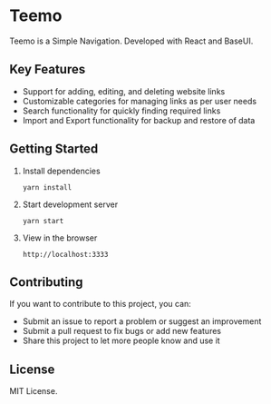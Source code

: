 # Teemo

Teemo is a Simple Navigation. Developed with React and BaseUI.

## Key Features

- Support for adding, editing, and deleting website links
- Customizable categories for managing links as per user needs
- Search functionality for quickly finding required links
- Import and Export functionality for backup and restore of data

## Getting Started

1. Install dependencies

   ```
   yarn install
   ```

2. Start development server

   ```
   yarn start
   ```

3. View in the browser

   ```
   http://localhost:3333
   ```

## Contributing

If you want to contribute to this project, you can:

- Submit an issue to report a problem or suggest an improvement
- Submit a pull request to fix bugs or add new features
- Share this project to let more people know and use it

## License

MIT License.
